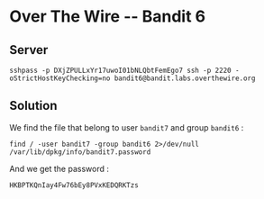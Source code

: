 # Over The Wire -- Bandit 6

## Server
```
sshpass -p DXjZPULLxYr17uwoI01bNLQbtFemEgo7 ssh -p 2220 -oStrictHostKeyChecking=no bandit6@bandit.labs.overthewire.org 
```

## Solution

We find the file that belong to user `bandit7` and group `bandit6` :
```
find / -user bandit7 -group bandit6 2>/dev/null
/var/lib/dpkg/info/bandit7.password
```

And we get the password :
```
HKBPTKQnIay4Fw76bEy8PVxKEDQRKTzs
```

